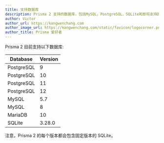 ```yaml
---
title: 支持数据库
description: Prisma 2 支持的数据库，包括MySQL，PostgreSQL，SQLite和即将支持的MongoDB等。
author: Victor
author_url: https://kangwenchang.com
author_image_url: https://kangwenchang.com/static/favicon/logocorner.png
author_title: Prisma 爱好者
---
```


Prisma 2 目前支持以下数据库:

| Database   | Version |
| ---------- | ------- |
| PostgreSQL | 9       |
| PostgreSQL | 10      |
| PostgreSQL | 11      |
| PostgreSQL | 12      |
| MySQL      | 5.7     |
| MySQL      | 8       |
| MariaDB    | 10      |
| SQLite     | 3.28.0  |

注意，Prisma 2 的每个版本都会包含固定版本的 SQLite。
